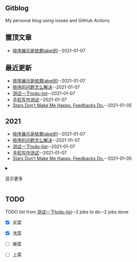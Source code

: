## Gitblog
My personal blog using issues and GitHub Actions
## 置顶文章
- [排序展示是依靠label的](https://github.com/drunkwretch/drunkwretch.github.io/issues/7)--2021-01-07
## 最近更新
- [排序展示是依靠label的](https://github.com/drunkwretch/drunkwretch.github.io/issues/7)--2021-01-07
- [排序的问题怎么解决](https://github.com/drunkwretch/drunkwretch.github.io/issues/6)--2021-01-07
- [测试一下todo-list](https://github.com/drunkwretch/drunkwretch.github.io/issues/5)--2021-01-07
- [手机写作测试](https://github.com/drunkwretch/drunkwretch.github.io/issues/4)--2021-01-07
- [Stars Don’t Make Me Happy. Feedbacks Do.](https://github.com/drunkwretch/drunkwretch.github.io/issues/3)--2021-01-05
## 2021
- [排序展示是依靠label的](https://github.com/drunkwretch/drunkwretch.github.io/issues/7)--2021-01-07
- [排序的问题怎么解决](https://github.com/drunkwretch/drunkwretch.github.io/issues/6)--2021-01-07
- [测试一下todo-list](https://github.com/drunkwretch/drunkwretch.github.io/issues/5)--2021-01-07
- [手机写作测试](https://github.com/drunkwretch/drunkwretch.github.io/issues/4)--2021-01-07
- [Stars Don’t Make Me Happy. Feedbacks Do.](https://github.com/drunkwretch/drunkwretch.github.io/issues/3)--2021-01-05
<details><summary>
  
显示更多

</summary>

- [第二次测试使用](https://github.com/drunkwretch/drunkwretch.github.io/issues/2)--2021-01-05
- [利用github issue和githubpages写博客](https://github.com/drunkwretch/drunkwretch.github.io/issues/1)--2021-01-05

</details>

## TODO
TODO list from [测试一下todo-list](https://github.com/drunkwretch/drunkwretch.github.io/issues/5)--2 jobs to do--2 jobs done
- [x] 买菜
- [x] 洗菜
- [ ] 做菜
- [ ] 上菜

